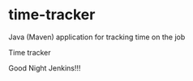 # time-tracker
Java (Maven) application for tracking time on the job

Time tracker

Good Night Jenkins!!!
